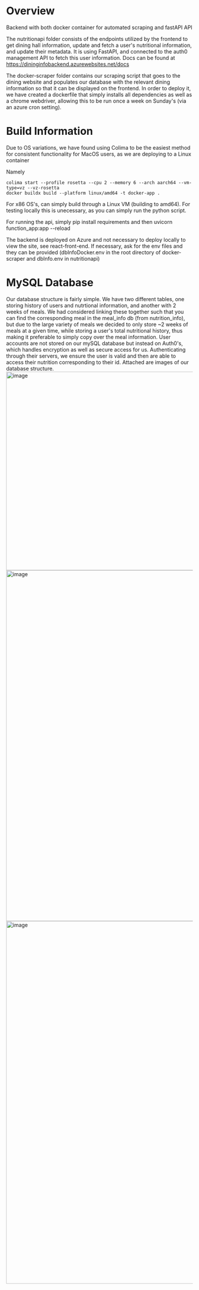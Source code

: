 # Overview


Backend with both docker container for automated scraping and fastAPI API

The nutritionapi folder consists of the endpoints utilized by the frontend to get dining hall information, update and fetch a user's nutritional information, and update their metadata. It is using FastAPI, and connected to the auth0 management API to fetch this user information. 
Docs can be found at https://dininginfobackend.azurewebsites.net/docs 

The docker-scraper folder contains our scraping script that goes to the dining website and populates our database with the relevant dining information so that it can be displayed on the frontend. In order to deploy it, we have created a dockerfile that simply installs all dependencies as well as a chrome webdriver, allowing this to be run once a week on Sunday's (via an azure cron setting). 


 # Build Information

Due to OS variations, we have found using Colima to be the easiest method for consistent functionality for MacOS users, as we are deploying to a Linux container

Namely
```
colima start --profile rosetta --cpu 2 --memory 6 --arch aarch64 --vm-type=vz --vz-rosetta 
docker buildx build --platform linux/amd64 -t docker-app .
```

For x86 OS's, can simply build through a Linux VM (building to amd64). For testing locally this is unecessary, as you can simply run the python script.


For running the api, simply pip install requirements and then uvicorn function_app:app --reload


The backend is deployed on Azure and not necessary to deploy locally to view the site, see react-front-end. 
If necessary, ask for the env files and they can be provided (dbInfoDocker.env in the root directory of docker-scraper and dbInfo.env in nutritionapi)


# MySQL Database

Our database structure is fairly simple. We have two different tables, one storing history of users and nutrtional information, and another with 2 weeks of meals. We had considered linking these together such that you can find the corresponding meal in the meal_info db (from nutrition_info), but due to the large variety of meals we decided to only store ~2 weeks of meals at a given time, while storing a user's total nutritional history, thus making it preferable to simply copy over the meal information. User accounts are not stored on our mySQL database but instead on Auth0's, which handles encryption as well as secure access for us. Authenticating through their servers, we ensure the user is valid and then are able to access their nutrition corresponding to their id. Attached are images of our database structure.
<img width="535" alt="image" src="https://github.com/craigbsch/CS-320-Team-Z/assets/56412242/a9797171-5928-41c7-b459-254c7a3dce84">
<img width="945" alt="image" src="https://github.com/craigbsch/CS-320-Team-Z/assets/56412242/5199d325-7b18-4cbe-a0c6-a8dc4e573743">
<img width="977" alt="image" src="https://github.com/craigbsch/CS-320-Team-Z/assets/56412242/cc1069fa-fc74-4d50-b8fa-e58ce839c574">
